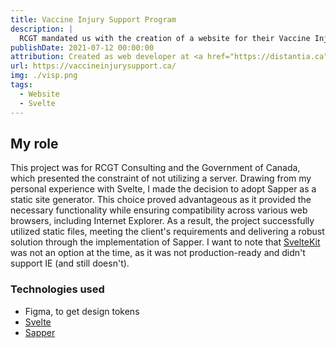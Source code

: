 ```yaml
---
title: Vaccine Injury Support Program
description: |
  RCGT mandated us with the creation of a website for their Vaccine Injury Support Program.
publishDate: 2021-07-12 00:00:00
attribution: Created as web developer at <a href="https://distantia.ca">Distantia</a>
url: https://vaccineinjurysupport.ca/
img: ./visp.png
tags:
  - Website
  - Svelte
---
```


## My role

This project was for RCGT Consulting and the Government of Canada, which presented the constraint of not utilizing a server. Drawing from my personal experience with Svelte, I made the decision to adopt Sapper as a static site generator. This choice proved advantageous as it provided the necessary functionality while ensuring compatibility across various web browsers, including Internet Explorer. As a result, the project successfully utilized static files, meeting the client's requirements and delivering a robust solution through the implementation of Sapper. I want to note that [SvelteKit](https://kit.svelte.dev) was not an option at the time, as it was not production-ready and didn't support IE (and still doesn't).

### Technologies used

- Figma, to get design tokens
- [Svelte](https://svelte.dev)
- [Sapper](https://sapper.svelte.dev)
